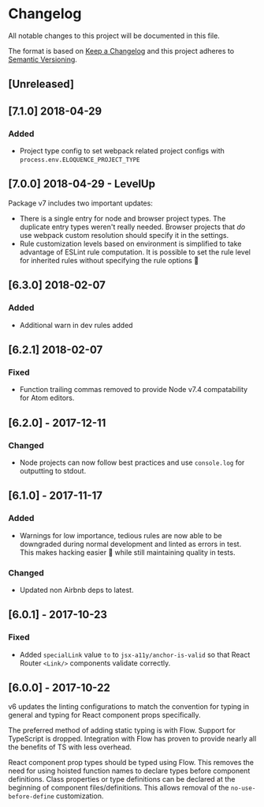# Changelog

All notable changes to this project will be documented in this file.

The format is based on [Keep a Changelog](http://keepachangelog.com/en/1.0.0/)
and this project adheres to
[Semantic Versioning](http://semver.org/spec/v2.0.0.html).

## [Unreleased]

## [7.1.0] 2018-04-29

### Added

* Project type config to set webpack related project configs with
  `process.env.ELOQUENCE_PROJECT_TYPE`

## [7.0.0] 2018-04-29 - LevelUp

Package v7 includes two important updates:

* There is a single entry for node and browser project types. The duplicate
  entry types weren't really needed. Browser projects that _do_ use webpack
  custom resolution should specify it in the settings.
* Rule customization levels based on environment is simplified to take advantage
  of ESLint rule computation. It is possible to set the rule level for inherited
  rules without specifying the rule options 🎉

## [6.3.0] 2018-02-07

### Added

* Additional warn in dev rules added

## [6.2.1] 2018-02-07

### Fixed

* Function trailing commas removed to provide Node v7.4 compatability for Atom
  editors.

## [6.2.0] - 2017-12-11

### Changed

* Node projects can now follow best practices and use `console.log` for
  outputting to stdout.

## [6.1.0] - 2017-11-17

### Added

* Warnings for low importance, tedious rules are now able to be downgraded
  during normal development and linted as errors in test. This makes hacking
  easier 🎉 while still maintaining quality in tests.

### Changed

* Updated non Airbnb deps to latest.

## [6.0.1] - 2017-10-23

### Fixed

* Added `specialLink` value `to` to `jsx-a11y/anchor-is-valid` so that React
  Router `<Link/>` components validate correctly.

## [6.0.0] - 2017-10-22

v6 updates the linting configurations to match the convention for typing in
general and typing for React component props specifically.

The preferred method of adding static typing is with Flow. Support for
TypeScript is dropped. Integration with Flow has proven to provide nearly all
the benefits of TS with less overhead.

React component prop types should be typed using Flow. This removes the need for
using hoisted function names to declare types before component definitions.
Class properties or type definitions can be declared at the beginning of
component files/definitions. This allows removal of the `no-use-before-define`
customization.
